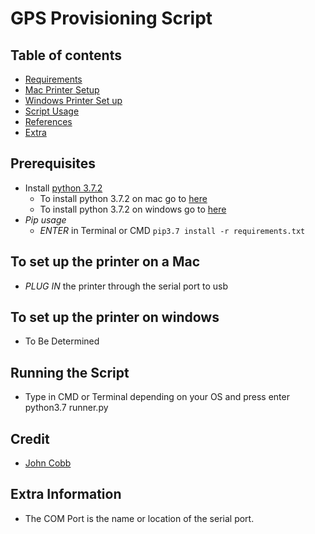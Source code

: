 # GPS Provisioning Script

## Table of contents
- [Requirements](#requirements)
- [Mac Printer Setup](#printermac)
- [Windows Printer Set up](#printerwin)
- [Script Usage](#run)
- [References](#ref)
- [Extra](#extra)

<div id='requirements'/>

## Prerequisites
- Install [python 3.7.2](https://www.python.org/downloads/release/python-372/)
  - To install python 3.7.2 on mac go to [here](https://www.youtube.com/watch?v=8BiYGIDCvvA)
  - To install python 3.7.2 on windows go to [here](https://www.ics.uci.edu/~pattis/common/handouts/pythoneclipsejava/python.html)
- _Pip usage_
  - *ENTER* in Terminal or CMD `pip3.7 install -r requirements.txt`

<div id='printermac'/>

## To set up the printer on a Mac
- *PLUG IN* the printer through the serial port to usb

<div id='printerwin'/>

## To set up the printer on windows
- To Be Determined

<div id='run'/>

## Running the Script
- Type in CMD or Terminal depending on your OS and press enter python3.7 runner.py

<div id='ref'/>

## Credit
- [John Cobb](https://github.com/johncobb/cfgmdm)

<div id='extra'/>

## Extra Information
- The COM Port is the name or location of the serial port.